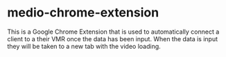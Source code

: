# medio-chrome-extension

This is a Google Chrome Extension that is used to automatically connect a client to a their VMR once the data has been input. When the data is input they will be taken to a new tab with the video loading. 